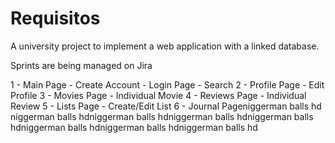 # Requisitos
A university project to implement a web application with a linked database.

Sprints are being managed on Jira

1 - Main Page
    - Create Account
    - Login Page
    - Search
2 - Profile Page
    - Edit Profile
3 - Movies Page
    - Individual Movie
4 - Reviews Page
    - Individual Review
5 - Lists Page
    - Create/Edit List
6 - Journal Pageniggerman balls hd
niggerman balls hdniggerman balls hdniggerman balls hdniggerman balls hdniggerman balls hdniggerman balls hdniggerman balls hd
